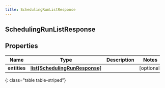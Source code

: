 ```yaml
---
title: SchedulingRunListResponse
---
```

## SchedulingRunListResponse

## Properties

|Name | Type | Description | Notes|
|------------ | ------------- | ------------- | -------------|
| **entities** | [**list[SchedulingRunResponse]**](SchedulingRunResponse.html) |  | [optional] |
{: class="table table-striped"}


